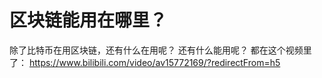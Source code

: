 # 区块链能用在哪里？

除了比特币在用区块链，还有什么在用呢？
还有什么能用呢？
都在这个视频里了：
https://www.bilibili.com/video/av15772169/?redirectFrom=h5

